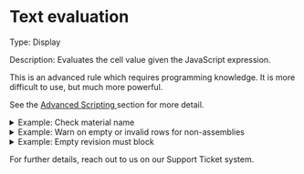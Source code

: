 # Text evaluation

Type: Display

Description: Evaluates the cell value given the JavaScript expression.

This is an advanced rule which requires programming knowledge. It is more difficult to use, but much more powerful.

See the [Advanced Scripting ](../../advanced-scripting.md)section for more detail.

<details>

<summary>Example: Check material name</summary>

* Cell value: Stainless Steel 304
* Rule value:&#x20;

<pre class="language-javascript"><code class="lang-javascript"><strong>/* if the string is blank, return unknown */
</strong><strong>if (!s &#x26; !rowData.isAssemblyRow) 
</strong><strong>  return { message: 'unknown material' }
</strong></code></pre>

* Result: Rule passes.&#x20;

</details>

<details>

<summary>Example: Warn on empty or invalid rows for non-assemblies</summary>

* Cell value: \[blank]
* Rule value:

<pre class="language-javascript"><code class="lang-javascript"><strong>/* if the string is blank and its a component, return warning */
</strong><strong>if (!rowData.isAssemblyRow &#x26;&#x26; !s) 
</strong><strong>  return { message: `No material specified for this component`};
</strong><strong>
</strong><strong>/* check for valid combinations */
</strong><strong>if (s.toLower().includes('steel') &#x26;&#x26; rowData.cells.partNumber.endsWith('RR'))
</strong><strong>    return { message: `Invalid material specified for this component`};
</strong><strong>
</strong></code></pre>

* Result:&#x20;
  * Rule fails for non-assembly rows. Cell border is marked orange or red (depending on your pass / block setting)&#x20;
  * Rule passes for assembly rows

</details>

<details>

<summary>Example: Empty revision must block</summary>

* Cell value: \[blank]
* Property mapping setting: Is Readonly = checked
* Rule value:

<pre class="language-javascript" data-overflow="wrap"><code class="lang-javascript"><strong>/* if the string is blank and its a component, return warning */
</strong><strong>if (!s &#x26;&#x26; pm.isReadOnly) 
</strong><strong>  return { message: `The revision is blank. Please update at the source and reload the BOM`};
</strong></code></pre>

* Result:&#x20;
  * Rule fails and warning is shown, but only if the Property Mapping is marked as read-only.

</details>



For further details, reach out to us on our Support Ticket system.
